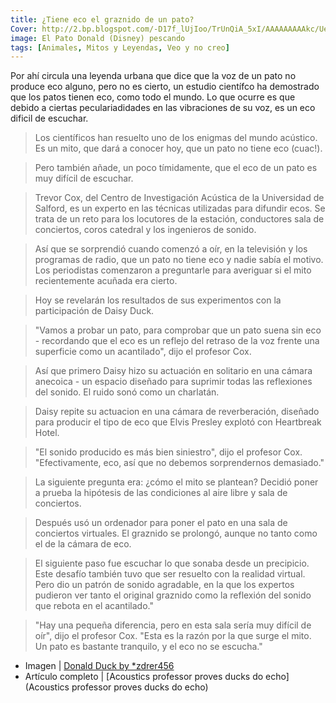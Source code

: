```yaml
---
title: ¿Tiene eco el graznido de un pato?
Cover: http://2.bp.blogspot.com/-D17f_lUjIoo/TrUnQiA_5xI/AAAAAAAAAkc/Ue2_Z3RDg5c/s320/__by_zdrer456-d37us57.jpg
image: El Pato Donald (Disney) pescando
tags: [Animales, Mitos y Leyendas, Veo y no creo]
---
```


Por ahí circula una leyenda urbana que dice que la voz de un pato no produce eco alguno,  pero no es cierto, un estudio científco ha demostrado que los patos tienen eco, como todo el mundo. Lo que ocurre es que debido a ciertas peculariadidades en las vibraciones de su voz, es un eco dificil de escuchar.

 > Los científicos han resuelto uno de los enigmas del mundo acústico. Es un mito, que dará a conocer hoy, que un pato no tiene eco (cuac!).

 > Pero también añade, un poco tímidamente, que el eco de un pato es muy difícil de escuchar.

 > Trevor Cox, del Centro de Investigación Acústica de la Universidad de Salford, es un experto en las técnicas utilizadas para difundir ecos. Se trata de un reto para los locutores de la estación, conductores sala de conciertos, coros catedral y los ingenieros de sonido.
 
 > Así que se sorprendió cuando comenzó a oír, en la televisión y los programas de radio, que un pato no tiene eco y nadie sabía el motivo. Los periodistas comenzaron a preguntarle para averiguar si el mito recientemente acuñada era cierto.

 > Hoy se revelarán los resultados de sus experimentos con la participación de Daisy Duck.

 > "Vamos a probar un pato, para comprobar que un pato suena sin eco - recordando que el eco es un reflejo del retraso de la voz frente una superficie como un acantilado", dijo el profesor Cox.

 > Así que primero Daisy hizo su actuación en solitario en una cámara anecoica - un espacio diseñado para suprimir todas las reflexiones del sonido. El ruido sonó como un charlatán.

 > Daisy repite su actuacion en una cámara de reverberación, diseñado para producir el tipo de eco que Elvis Presley explotó con Heartbreak Hotel.

 > "El sonido producido es más bien siniestro", dijo el profesor Cox. "Efectivamente, eco, así que no debemos sorprendernos demasiado."

 > La siguiente pregunta era: ¿cómo el mito se plantean? Decidió poner a prueba la hipótesis de las condiciones al aire libre y sala de conciertos.

 > Después usó un ordenador para poner el pato en una sala de conciertos virtuales. El graznido se prolongó, aunque no tanto como el de la cámara de eco.

 > El siguiente paso fue escuchar lo que sonaba desde un precipicio. Este desafío también tuvo que ser resuelto con la realidad virtual. Pero dio un patrón de sonido agradable, en la que los expertos pudieron ver tanto el original graznido como la reflexión del sonido que rebota en el acantilado."

 > "Hay una pequeña diferencia, pero en esta sala sería muy difícil de oír", dijo el profesor Cox. "Esta es la razón por la que surge el mito. Un pato es bastante tranquilo, y el eco no se escucha."

 - Imagen | [Donald Duck by *zdrer456](http://browse.deviantart.com/?qh=&section=&q=donald+duck#/d37us57)
 - Artículo completo | [Acoustics professor proves ducks do echo](Acoustics professor proves ducks do echo)
